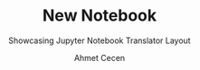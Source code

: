 ---
layout:     notebook
title:      New Notebook
author:     Ahmet Cecen
tags: 		jupyter workflows template
subtitle:   Showcasing Jupyter Notebook Translator Layout
category:  document
header-img: "img/lamp.jpg"

notebookfilename: intro
visualworkflow: true
---